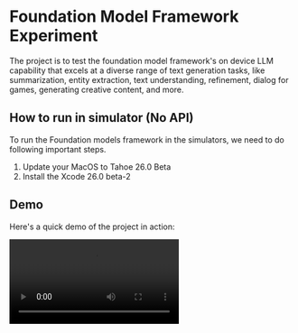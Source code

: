 # Foundation Model Framework Experiment 
The project is to test the foundation model framework's on device LLM capability that excels at a diverse range of text generation tasks, like summarization, entity extraction, text understanding, refinement, dialog for games, generating creative content, and more.


## How to run in simulator (No API)

To run the Foundation models framework in the simulators, we need to do following important steps.

1) Update your MacOS to Tahoe 26.0 Beta 
2) Install the Xcode 26.0 beta-2



## Demo

Here's a quick demo of the project in action:

<video src="Foundation model framework testing.mov" controls>
  Your browser does not support the video tag.
</video>


